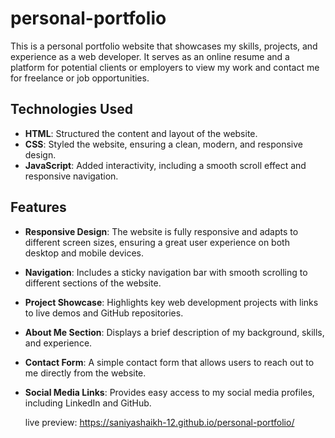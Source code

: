 # personal-portfolio


This is a personal portfolio website that showcases my skills, projects, and experience as a web developer. It serves as an online resume and a platform for potential clients or employers to view my work and contact me for freelance or job opportunities.

## Technologies Used
- **HTML**: Structured the content and layout of the website.
- **CSS**: Styled the website, ensuring a clean, modern, and responsive design.
- **JavaScript**: Added interactivity, including a smooth scroll effect and responsive navigation.


## Features
- **Responsive Design**: The website is fully responsive and adapts to different screen sizes, ensuring a great user experience on both desktop and mobile devices.
- **Navigation**: Includes a sticky navigation bar with smooth scrolling to different sections of the website.
- **Project Showcase**: Highlights key web development projects with links to live demos and GitHub repositories.
- **About Me Section**: Displays a brief description of my background, skills, and experience.
- **Contact Form**: A simple contact form that allows users to reach out to me directly from the website.
- **Social Media Links**: Provides easy access to my social media profiles, including LinkedIn and GitHub.

  live preview: https://saniyashaikh-12.github.io/personal-portfolio/

